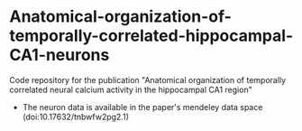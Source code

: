 # Anatomical-organization-of-temporally-correlated-hippocampal-CA1-neurons
Code repository for the publication "Anatomical organization of temporally correlated neural calcium activity in the hippocampal CA1 region"
- The neuron data is available in the paper's mendeley data space (doi:10.17632/tnbwfw2pg2.1)
